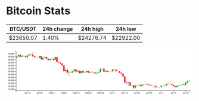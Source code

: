 # Bitcoin Stats

BTC/USDT|24h change|24h high|24h low|
|---|---|---|---|
|$23650.07|1.40%|$24276.74|$22922.00|

<img src="./chart.svg">
